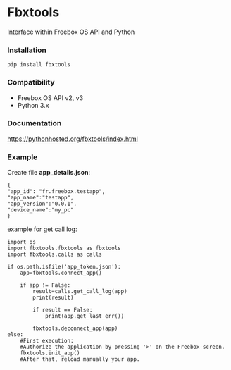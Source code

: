 # Fbxtools

Interface within Freebox OS API and Python

### Installation

```
pip install fbxtools
```


### Compatibility

* Freebox OS API v2, v3
* Python 3.x

### Documentation

https://pythonhosted.org/fbxtools/index.html

### Example

Create file __app_details.json__:
```
{
"app_id": "fr.freebox.testapp",
"app_name":"testapp",
"app_version":"0.0.1",
"device_name":"my_pc"
}
```

example for get call log:

```
import os
import fbxtools.fbxtools as fbxtools
import fbxtools.calls as calls

if os.path.isfile('app_token.json'):
	app=fbxtools.connect_app()
		
	if app != False:
		result=calls.get_call_log(app)
		print(result)
		
		if result == False:
			print(app.get_last_err())
		
		fbxtools.deconnect_app(app)
else:
	#First execution:
	#Authorize the application by pressing '>' on the Freebox screen.
	fbxtools.init_app()
	#After that, reload manually your app.

```

